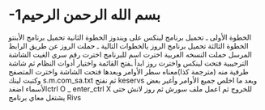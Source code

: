 # -1بسم الله الرحمن الرحيم 
الخطوة الأولى ـ تحميل برنامج لينكس على ويندوز 
الخطوة الثانية تحميل برنامج الأبنتو
الخطوة الثالثة تحميل برنامج الروز بالخطوات التالية ـ
حملت الروز عن طريق الرابط المرسل حملت النسخه العربية
اخترت اسم للبرنامج 
اخترت رقم سري 
الغيت الشاشة الترحيبية 
فتحت لينكس واخترت روز
ابدأ ـفتح القائمة واختيار أدوات النظام ثم شاشة طرفية منه (مترجمة كذا)معناه سطر الأوامر
وبعدها فتحت الشاشة واخترت المتصفح وكتبت لينك 
s.m.com_sa.txt
ثم نفتح keservs 
وبعد ما اخلص جميع الأوامر وأغير بعض الأسماء اضغدctrl O _ enter_ctrl X للخروج
ثم اعمل ملف سورش ثم روز لانش حتى يشتغل معاي برنامج Rivs 
